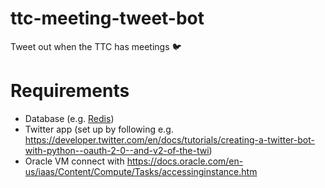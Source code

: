 # ttc-meeting-tweet-bot
Tweet out when the TTC has meetings 🐦

# Requirements
- Database (e.g. [Redis](https://redis.io/docs/getting-started/))
- Twitter app (set up by following e.g. https://developer.twitter.com/en/docs/tutorials/creating-a-twitter-bot-with-python--oauth-2-0--and-v2-of-the-twi)
- Oracle VM connect with https://docs.oracle.com/en-us/iaas/Content/Compute/Tasks/accessinginstance.htm
